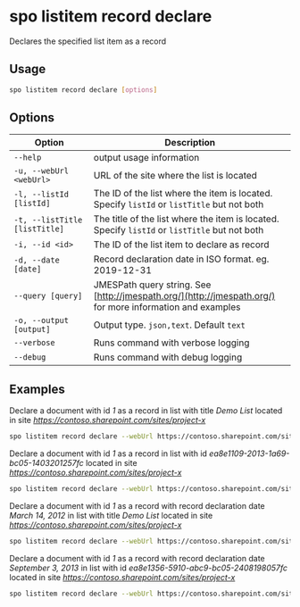 # spo listitem record declare

Declares the specified list item as a record

## Usage

```sh
spo listitem record declare [options]
```

## Options

Option|Description
------|-----------
`--help`|output usage information
`-u, --webUrl <webUrl>`|URL of the site where the list is located
`-l, --listId [listId]`|The ID of the list where the item is located. Specify `listId` or `listTitle` but not both
`-t, --listTitle [listTitle]`|The title of the list where the item is located. Specify `listId` or `listTitle` but not both
`-i, --id <id>`|The ID of the list item to declare as record
`-d, --date [date]`|Record declaration date in ISO format. eg. 2019-12-31
`--query [query]`|JMESPath query string. See [http://jmespath.org/](http://jmespath.org/) for more information and examples
`-o, --output [output]`|Output type. `json,text`. Default `text`
`--verbose`|Runs command with verbose logging
`--debug`| Runs command with debug logging

## Examples

Declare a document with id _1_ as a record in list with title _Demo List_ located in site _https://contoso.sharepoint.com/sites/project-x_

```sh
spo listitem record declare --webUrl https://contoso.sharepoint.com/sites/project-x --listTitle "Demo List" --id 1
```

Declare a document with id _1_ as a record in list with id _ea8e1109-2013-1a69-bc05-1403201257fc_ located in site _https://contoso.sharepoint.com/sites/project-x_

```sh
spo listitem record declare --webUrl https://contoso.sharepoint.com/sites/project-x --listId ea8e1109-2013-1a69-bc05-1403201257fc --id 1
```

Declare a document with id _1_ as a record with record declaration date _March 14, 2012_ in list with title _Demo List_ located in site _https://contoso.sharepoint.com/sites/project-x_

```sh
spo listitem record declare --webUrl https://contoso.sharepoint.com/sites/project-x --listTitle "Demo List" --id 1 --date 2012-03-14
```

Declare a document with id _1_ as a record with record declaration date _September 3, 2013_ in list with id _ea8e1356-5910-abc9-bc05-2408198057fc_ located in site _https://contoso.sharepoint.com/sites/project-x_

```sh
spo listitem record declare --webUrl https://contoso.sharepoint.com/sites/project-x --listId ea8e1356-5910-abc9-bc05-2408198057fc --id 1 --date 2013-09-03
```
